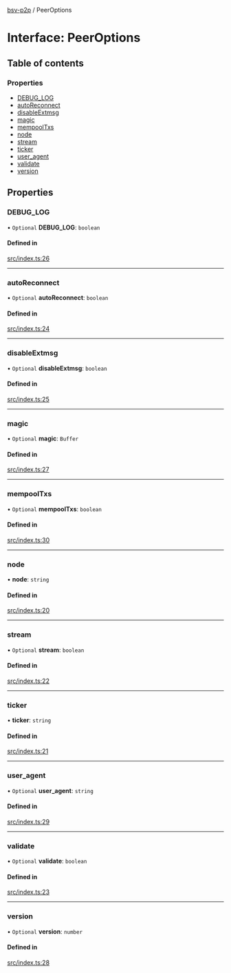 [bsv-p2p](../README.md) / PeerOptions

# Interface: PeerOptions

## Table of contents

### Properties

- [DEBUG\_LOG](PeerOptions.md#debug_log)
- [autoReconnect](PeerOptions.md#autoreconnect)
- [disableExtmsg](PeerOptions.md#disableextmsg)
- [magic](PeerOptions.md#magic)
- [mempoolTxs](PeerOptions.md#mempooltxs)
- [node](PeerOptions.md#node)
- [stream](PeerOptions.md#stream)
- [ticker](PeerOptions.md#ticker)
- [user\_agent](PeerOptions.md#user_agent)
- [validate](PeerOptions.md#validate)
- [version](PeerOptions.md#version)

## Properties

### DEBUG\_LOG

• `Optional` **DEBUG\_LOG**: `boolean`

#### Defined in

[src/index.ts:26](https://github.com/kevinejohn/bsv-p2p/blob/master/src/index.ts#L26)

___

### autoReconnect

• `Optional` **autoReconnect**: `boolean`

#### Defined in

[src/index.ts:24](https://github.com/kevinejohn/bsv-p2p/blob/master/src/index.ts#L24)

___

### disableExtmsg

• `Optional` **disableExtmsg**: `boolean`

#### Defined in

[src/index.ts:25](https://github.com/kevinejohn/bsv-p2p/blob/master/src/index.ts#L25)

___

### magic

• `Optional` **magic**: `Buffer`

#### Defined in

[src/index.ts:27](https://github.com/kevinejohn/bsv-p2p/blob/master/src/index.ts#L27)

___

### mempoolTxs

• `Optional` **mempoolTxs**: `boolean`

#### Defined in

[src/index.ts:30](https://github.com/kevinejohn/bsv-p2p/blob/master/src/index.ts#L30)

___

### node

• **node**: `string`

#### Defined in

[src/index.ts:20](https://github.com/kevinejohn/bsv-p2p/blob/master/src/index.ts#L20)

___

### stream

• `Optional` **stream**: `boolean`

#### Defined in

[src/index.ts:22](https://github.com/kevinejohn/bsv-p2p/blob/master/src/index.ts#L22)

___

### ticker

• **ticker**: `string`

#### Defined in

[src/index.ts:21](https://github.com/kevinejohn/bsv-p2p/blob/master/src/index.ts#L21)

___

### user\_agent

• `Optional` **user\_agent**: `string`

#### Defined in

[src/index.ts:29](https://github.com/kevinejohn/bsv-p2p/blob/master/src/index.ts#L29)

___

### validate

• `Optional` **validate**: `boolean`

#### Defined in

[src/index.ts:23](https://github.com/kevinejohn/bsv-p2p/blob/master/src/index.ts#L23)

___

### version

• `Optional` **version**: `number`

#### Defined in

[src/index.ts:28](https://github.com/kevinejohn/bsv-p2p/blob/master/src/index.ts#L28)
